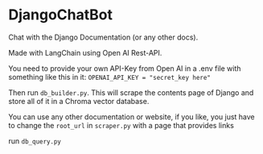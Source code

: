 # DjangoChatBot
Chat with the Django Documentation (or any other docs). 

Made with LangChain using Open AI Rest-API.

You need to provide your own API-Key from Open AI in a .env file with something like this in it: `OPENAI_API_KEY = "secret_key here"`

Then run `db_builder.py`. This will scrape the contents page of Django and store all of it in a Chroma vector database.

You can use any other documentation or website, if you like, you just have to change the `root_url` in `scraper.py` with a page that provides links

run `db_query.py`
